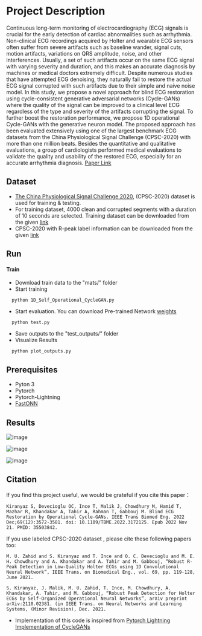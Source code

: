 
# Project Description

Continuous long-term monitoring of electrocardiography (ECG) signals is crucial for the early detection of cardiac abnormalities such as arrhythmia. Non-clinical ECG recordings acquired by Holter and wearable ECG sensors often suffer from severe artifacts such as baseline wander, signal cuts, motion artifacts, variations on QRS amplitude, noise, and other interferences. Usually, a set of such artifacts occur on the same ECG signal with varying severity and duration, and this makes an accurate diagnosis by machines or medical doctors extremely difficult.  Despite numerous studies that have attempted ECG denoising, they naturally fail to restore the actual ECG signal corrupted with such artifacts due to their simple and naive noise model. In this study, we propose a novel approach for blind ECG restoration using cycle-consistent generative adversarial networks (Cycle-GANs) where the quality of the signal can be improved to a clinical level ECG regardless of the type and severity of the artifacts corrupting the signal. To further boost the restoration performance, we propose 1D operational Cycle-GANs with the generative neuron model. The proposed approach has been evaluated extensively using one of the largest benchmark ECG datasets from the China Physiological Signal Challenge (CPSC-2020) with more than one million beats. Besides the quantitative and qualitative evaluations, a group of cardiologists performed medical evaluations to validate the quality and usability of the restored ECG, especially for an accurate arrhythmia diagnosis.
[Paper Link](https://arxiv.org/abs/2202.00589)


## Dataset

- [The China Physiological Signal Challenge 2020](http://2020.icbeb.org/CSPC2020), (CPSC-2020) dataset is used for training & testing.
- For training dataset, 4000 clean and corrupted segments with a duration of 10 seconds are selected. Training dataset can be downloaded from the given [link](https://drive.google.com/drive/folders/101G3HrntUaCXak72RZFivSyyNnkb7u7G?usp=sharing)
- CPSC-2020 with R-peak label information can be downloaded from the given [link](https://drive.google.com/drive/folders/1QOTDxoCUFNk-SKWi-Atggk1V9Q8tejMf?usp=sharing)
## Run

#### Train
- Download train data to the "mats/" folder
- Start training
```http
  python 1D_Self_Operational_CycleGAN.py
```
- Start evaluation. You can download Pre-trained Network [weights](https://drive.google.com/drive/folders/1WPnskKwW_x2jtsSK-7RkBQvT1bXUF9JH?usp=sharing)
```http
  python test.py
```
- Save outputs to the "test_outputs/" folder 
- Visualize Results
```http
  python plot_outputs.py
```
## Prerequisites
- Pyton 3
- Pytorch
- Pytorch-Lightning
- [FastONN](https://github.com/junaidmalik09/fastonn) 


  
## Results

![image](https://user-images.githubusercontent.com/98646583/152834107-2a80eb37-0dc3-445e-97b9-75ef5c6a3eed.png)

![image](https://user-images.githubusercontent.com/98646583/152834186-2db88f29-199d-47c3-804c-fc21d0d34cab.png)

![image](https://user-images.githubusercontent.com/98646583/152834222-5cfd05f1-9745-40aa-af9c-8f6a9cb4ac5f.png)




  
## Citation
If you find this project useful, we would be grateful if you cite this paper：

```http
Kiranyaz S, Devecioglu OC, Ince T, Malik J, Chowdhury M, Hamid T, Mazhar R, Khandakar A, Tahir A, Rahman T, Gabbouj M. Blind ECG Restoration by Operational Cycle-GANs. IEEE Trans Biomed Eng. 2022 Dec;69(12):3572-3581. doi: 10.1109/TBME.2022.3172125. Epub 2022 Nov 21. PMID: 35503842.
```
If you use labeled CPSC-2020 dataset , please cite these following papers too:
```http
M. U. Zahid and S. Kiranyaz and T. Ince and O. C. Devecioglu and M. E. H. Chowdhury and A. Khandakar and A. Tahir and M. Gabbouj, “Robust R-Peak Detection in Low-Quality Holter ECGs using 1D Convolutional Neural Network”, IEEE Trans. on Biomedical Eng., vol. 69, pp. 119-128, June 2021. 
```
```http
S. Kiranyaz, J. Malik, M. U. Zahid, T. Ince, M. Chowdhury, A. Khandakar, A. Tahir, and M. Gabbouj, “Robust Peak Detection for Holter ECGs by Self-Organized Operational Neural Networks”, arXiv preprint arXiv:2110.02381. (in IEEE Trans. on Neural Networks and Learning Systems, (Minor Revision), Dec. 2021. 
```

- Implementation of this code is inspired from [Pytorch Lightning Implementation of CycleGANs](https://www.kaggle.com/bootiu/cyclegan-pytorch-lightning)
